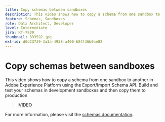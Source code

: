 ```yaml
---
title: Copy schemas between sandboxes
description: This video shows how to copy a schema from one sandbox to another in Adobe Experience Platform using the Export/Import Schema API.
feature: Schemas, Sandboxes
role: Data Architect, Developer
level: Intermediate
jira: KT-7939
thumbnail: 333592.jpg
exl-id: d0d23739-3a3a-4938-a400-684f36b0ae82
---
```

# Copy schemas between sandboxes

This video shows how to copy a schema from one sandbox to another in Adobe Experience Platform using the Export/Import Schema API. Build and test your schemas in development sandboxes and then copy them to production.

>[!VIDEO](https://video.tv.adobe.com/v/333592?quality=12&learn=on)

For  more information, please visit the [schemas documentation](https://experienceleague.adobe.com/docs/experience-platform/xdm/home.html).

